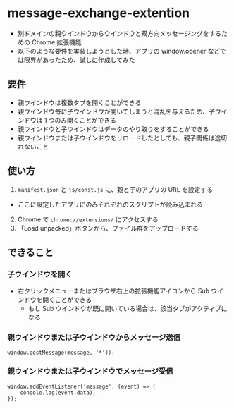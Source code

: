 # message-exchange-extention

- 別ドメインの親ウインドウからウインドウと双方向メッセージングをするための Chrome 拡張機能
- 以下のような要件を実装しようとした時、アプリの window.opener などでは限界があったため、試しに作成してみた

## 要件

- 親ウインドウは複数タブを開くことができる
- 親ウインドウ毎に子ウインドウが開いてしまうと混乱を与えるため、子ウインドウは 1 つのみ開くことができる
- 親ウインドウと子ウインドウはデータのやり取りをすることができる
- 親ウインドウまたは子ウインドウをリロードしたとしても、親子関係は途切れないこと

## 使い方

1. `manifest.json` と `js/const.js` に、親と子のアプリの URL を設定する

- ここに設定したアプリにのみそれぞれのスクリプトが読み込まれる

2. Chrome で `chrome://extensions/` にアクセスする
3. 「Load unpacked」ボタンから、ファイル群をアップロードする

## できること

### 子ウインドウを開く

- 右クリックメニューまたはブラウザ右上の拡張機能アイコンから Sub ウインドウを開くことができる
  - もし Sub ウインドウが既に開いている場合は、該当タブがアクティブになる

### 親ウインドウまたは子ウインドウからメッセージ送信

```
window.postMessage(message, '*'));
```

### 親ウインドウまたは子ウインドウでメッセージ受信

```
window.addEventListener('message', (event) => {
    console.log(event.data);
});
```
